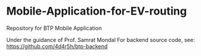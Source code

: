 # Mobile-Application-for-EV-routing
Repository for BTP Mobile Application

Under the guidance of Prof. Samrat Mondal
For backend source code, see: https://github.com/4d4r5h/btp-backend